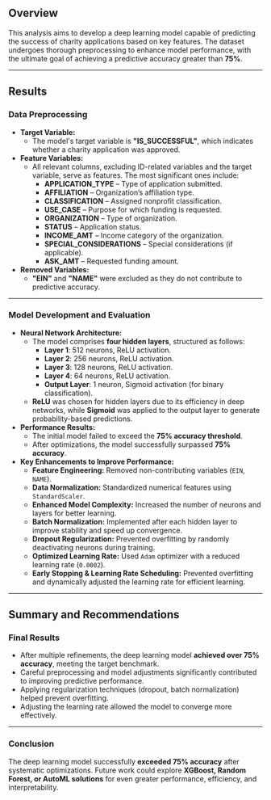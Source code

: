 ## **Overview**

This analysis aims to develop a deep learning model capable of predicting the success of charity applications based on key features. The dataset undergoes thorough preprocessing to enhance model performance, with the ultimate goal of achieving a predictive accuracy greater than **75%**.

---

## **Results**

### **Data Preprocessing**

* **Target Variable:**  
  * The model's target variable is **"IS\_SUCCESSFUL"**, which indicates whether a charity application was approved.  
* **Feature Variables:**  
  * All relevant columns, excluding ID-related variables and the target variable, serve as features. The most significant ones include:  
    * **APPLICATION\_TYPE** – Type of application submitted.  
    * **AFFILIATION** – Organization’s affiliation type.  
    * **CLASSIFICATION** – Assigned nonprofit classification.  
    * **USE\_CASE** – Purpose for which funding is requested.  
    * **ORGANIZATION** – Type of organization.  
    * **STATUS** – Application status.  
    * **INCOME\_AMT** – Income category of the organization.  
    * **SPECIAL\_CONSIDERATIONS** – Special considerations (if applicable).  
    * **ASK\_AMT** – Requested funding amount.  
* **Removed Variables:**  
  * **"EIN"** and **"NAME"** were excluded as they do not contribute to predictive accuracy.

---

### **Model Development and Evaluation**

* **Neural Network Architecture:**  
  * The model comprises **four hidden layers**, structured as follows:  
    * **Layer 1**: 512 neurons, ReLU activation.  
    * **Layer 2**: 256 neurons, ReLU activation.  
    * **Layer 3**: 128 neurons, ReLU activation.  
    * **Layer 4**: 64 neurons, ReLU activation.  
    * **Output Layer**: 1 neuron, Sigmoid activation (for binary classification).  
  * **ReLU** was chosen for hidden layers due to its efficiency in deep networks, while **Sigmoid** was applied to the output layer to generate probability-based predictions.  
* **Performance Results:**  
  * The initial model failed to exceed the **75% accuracy threshold**.  
  * After optimizations, the model successfully surpassed **75% accuracy**.  
* **Key Enhancements to Improve Performance:**  
  * **Feature Engineering:** Removed non-contributing variables (`EIN`, `NAME`).  
  * **Data Normalization:** Standardized numerical features using `StandardScaler`.  
  * **Enhanced Model Complexity:** Increased the number of neurons and layers for better learning.  
  * **Batch Normalization:** Implemented after each hidden layer to improve stability and speed up convergence.  
  * **Dropout Regularization:** Prevented overfitting by randomly deactivating neurons during training.  
  * **Optimized Learning Rate:** Used `Adam` optimizer with a reduced learning rate (`0.0002`).  
  * **Early Stopping & Learning Rate Scheduling:** Prevented overfitting and dynamically adjusted the learning rate for efficient learning.

---

## **Summary and Recommendations**

### **Final Results**

* After multiple refinements, the deep learning model **achieved over 75% accuracy**, meeting the target benchmark.  
* Careful preprocessing and model adjustments significantly contributed to improving predictive performance.  
* Applying regularization techniques (dropout, batch normalization) helped prevent overfitting.  
* Adjusting the learning rate allowed the model to converge more effectively.

---

### **Conclusion**

The deep learning model successfully **exceeded 75% accuracy** after systematic optimizations. Future work could explore **XGBoost, Random Forest, or AutoML solutions** for even greater performance, efficiency, and interpretability.

